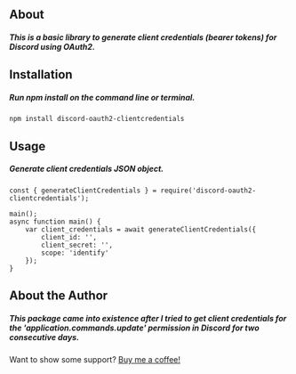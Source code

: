 ## About
##### This is a basic library to generate client credentials (bearer tokens) for Discord using OAuth2.

## Installation
##### Run npm install on the command line or terminal.
```
npm install discord-oauth2-clientcredentials
```
## Usage
##### Generate client credentials JSON object.
```
const { generateClientCredentials } = require('discord-oauth2-clientcredentials');

main();
async function main() {
    var client_credentials = await generateClientCredentials({ 
        client_id: '', 
        client_secret: '',
        scope: 'identify'  
    });
}
```

## About the Author
##### This package came into existence after I tried to get client credentials for the 'application.commands.update' permission in Discord for two consecutive days. 

Want to show some support? [Buy me a coffee!](http://paypal.me/dawsonvaught1)